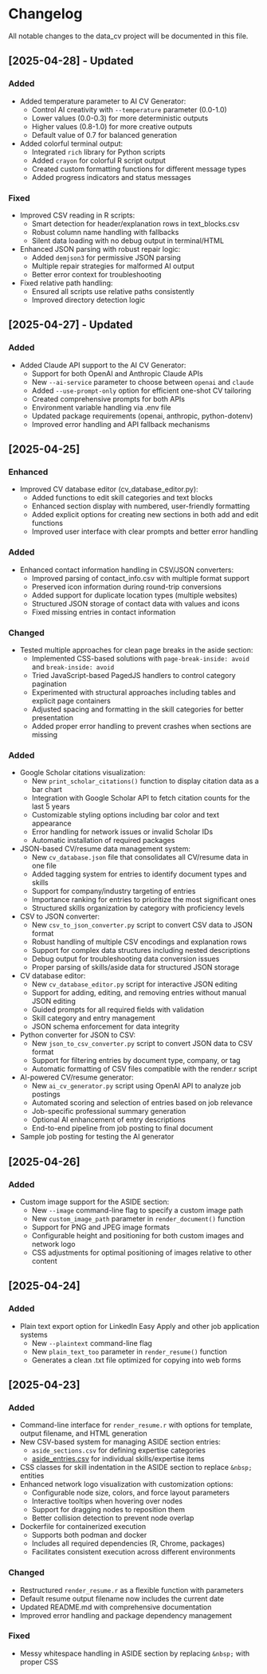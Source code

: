 # Changelog

All notable changes to the data_cv project will be documented in this file.

## [2025-04-28] - Updated

### Added
- Added temperature parameter to AI CV Generator:
  - Control AI creativity with `--temperature` parameter (0.0-1.0)
  - Lower values (0.0-0.3) for more deterministic outputs
  - Higher values (0.8-1.0) for more creative outputs
  - Default value of 0.7 for balanced generation
- Added colorful terminal output:
  - Integrated `rich` library for Python scripts
  - Added `crayon` for colorful R script output
  - Created custom formatting functions for different message types
  - Added progress indicators and status messages

### Fixed
- Improved CSV reading in R scripts:
  - Smart detection for header/explanation rows in text_blocks.csv
  - Robust column name handling with fallbacks
  - Silent data loading with no debug output in terminal/HTML
- Enhanced JSON parsing with robust repair logic:
  - Added `demjson3` for permissive JSON parsing
  - Multiple repair strategies for malformed AI output
  - Better error context for troubleshooting
- Fixed relative path handling:
  - Ensured all scripts use relative paths consistently
  - Improved directory detection logic

## [2025-04-27] - Updated

### Added
- Added Claude API support to the AI CV Generator:
  - Support for both OpenAI and Anthropic Claude APIs
  - New `--ai-service` parameter to choose between `openai` and `claude`
  - Added `--use-prompt-only` option for efficient one-shot CV tailoring
  - Created comprehensive prompts for both APIs
  - Environment variable handling via .env file
  - Updated package requirements (openai, anthropic, python-dotenv)
  - Improved error handling and API fallback mechanisms

## [2025-04-25]

### Enhanced
- Improved CV database editor (cv_database_editor.py):
  - Added functions to edit skill categories and text blocks
  - Enhanced section display with numbered, user-friendly formatting
  - Added explicit options for creating new sections in both add and edit functions
  - Improved user interface with clear prompts and better error handling

### Added
- Enhanced contact information handling in CSV/JSON converters:
  - Improved parsing of contact_info.csv with multiple format support
  - Preserved icon information during round-trip conversions
  - Added support for duplicate location types (multiple websites)
  - Structured JSON storage of contact data with values and icons
  - Fixed missing entries in contact information

### Changed
- Tested multiple approaches for clean page breaks in the aside section:
  - Implemented CSS-based solutions with `page-break-inside: avoid` and `break-inside: avoid`
  - Tried JavaScript-based PagedJS handlers to control category pagination
  - Experimented with structural approaches including tables and explicit page containers
  - Adjusted spacing and formatting in the skill categories for better presentation
  - Added proper error handling to prevent crashes when sections are missing

### Added
- Google Scholar citations visualization:
  - New `print_scholar_citations()` function to display citation data as a bar chart
  - Integration with Google Scholar API to fetch citation counts for the last 5 years
  - Customizable styling options including bar color and text appearance
  - Error handling for network issues or invalid Scholar IDs
  - Automatic installation of required packages
- JSON-based CV/resume data management system:
  - New `cv_database.json` file that consolidates all CV/resume data in one file
  - Added tagging system for entries to identify document types and skills
  - Support for company/industry targeting of entries
  - Importance ranking for entries to prioritize the most significant ones
  - Structured skills organization by category with proficiency levels
- CSV to JSON converter:
  - New `csv_to_json_converter.py` script to convert CSV data to JSON format
  - Robust handling of multiple CSV encodings and explanation rows
  - Support for complex data structures including nested descriptions
  - Debug output for troubleshooting data conversion issues
  - Proper parsing of skills/aside data for structured JSON storage
- CV database editor:
  - New `cv_database_editor.py` script for interactive JSON editing
  - Support for adding, editing, and removing entries without manual JSON editing
  - Guided prompts for all required fields with validation
  - Skill category and entry management
  - JSON schema enforcement for data integrity
- Python converter for JSON to CSV:
  - New `json_to_csv_converter.py` script to convert JSON data to CSV format
  - Support for filtering entries by document type, company, or tag
  - Automatic formatting of CSV files compatible with the render.r script
- AI-powered CV/resume generator:
  - New `ai_cv_generator.py` script using OpenAI API to analyze job postings
  - Automated scoring and selection of entries based on job relevance
  - Job-specific professional summary generation
  - Optional AI enhancement of entry descriptions
  - End-to-end pipeline from job posting to final document
- Sample job posting for testing the AI generator

## [2025-04-26]

### Added
- Custom image support for the ASIDE section:
  - New `--image` command-line flag to specify a custom image path
  - New `custom_image_path` parameter in `render_document()` function
  - Support for PNG and JPEG image formats
  - Configurable height and positioning for both custom images and network logo
  - CSS adjustments for optimal positioning of images relative to other content

## [2025-04-24]

### Added
- Plain text export option for LinkedIn Easy Apply and other job application systems
  - New `--plaintext` command-line flag
  - New `plain_text_too` parameter in `render_resume()` function
  - Generates a clean .txt file optimized for copying into web forms

## [2025-04-23]

### Added
- Command-line interface for `render_resume.r` with options for template, output filename, and HTML generation
- New CSV-based system for managing ASIDE section entries:
  - `aside_sections.csv` for defining expertise categories
  - [aside_entries.csv](cci:7://file:///Users/brendan/Projects/data_cv/my_resume_data/aside_entries.csv:0:0-0:0) for individual skills/expertise items
- CSS classes for skill indentation in the ASIDE section to replace `&nbsp;` entities
- Enhanced network logo visualization with customization options:
  - Configurable node size, colors, and force layout parameters
  - Interactive tooltips when hovering over nodes
  - Support for dragging nodes to reposition them
  - Better collision detection to prevent node overlap
- Dockerfile for containerized execution
  - Supports both podman and docker
  - Includes all required dependencies (R, Chrome, packages)
  - Facilitates consistent execution across different environments

### Changed
- Restructured `render_resume.r` as a flexible function with parameters
- Default resume output filename now includes the current date
- Updated README.md with comprehensive documentation
- Improved error handling and package dependency management

### Fixed
- Messy whitespace handling in ASIDE section by replacing `&nbsp;` with proper CSS